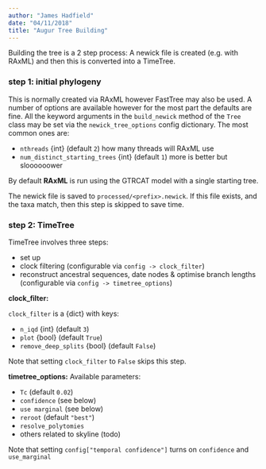 ```yaml
---
author: "James Hadfield"
date: "04/11/2018"
title: "Augur Tree Building"
---
```

Building the tree is a 2 step process: A newick file is created (e.g. with RAxML) and then this is converted into a TimeTree.

### step 1: initial phylogeny
This is normally created via RAxML however FastTree may also be used. A number of options are available however for the most part the defaults are fine.
All the keyword arguments in the `build_newick` method of the `Tree` class may be set via the `newick_tree_options` config dictionary. The most common ones are:

* `nthreads` {int} (default `2`) how many threads will RAxML use
* `num_distinct_starting_trees` {int} (default `1`) more is better but sloooooower

By default **RAxML** is run using the GTRCAT model with a single starting tree.

The newick file is saved to `processed/<prefix>.newick`. If this file exists, and the taxa match, then this step is skipped to save time.

### step 2: TimeTree
TimeTree involves three steps:
* set up
* clock filtering (configurable via `config -> clock_filter`)
* reconstruct ancestral sequences, date nodes & optimise branch lengths (configurable via `config -> timetree_options`)

**clock_filter:**

`clock_filter` is a {dict} with keys:
* `n_iqd` {int} (default `3`)
* `plot` {bool} (default `True`)
* `remove_deep_splits` {bool} (default `False`)

Note that setting `clock_filter` to `False` skips this step.

**timetree_options:**
Available parameters:
* `Tc` (default `0.02`)
* `confidence` (see below)
* `use marginal` (see below)
* `reroot` (default `"best"`)
* `resolve_polytomies`
* others related to skyline (todo)

Note that setting `config["temporal confidence"]` turns on `confidence` and `use_marginal`
